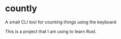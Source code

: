 # countly
A small CLI tool for counting things using the keyboard

This is a project that I am using to learn Rust.
